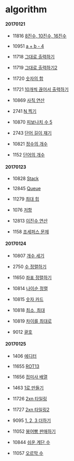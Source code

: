 # algorithm

#### 20170121
* 11816 [8진수, 10진수, 16진수](https://www.acmicpc.net/problem/11816)

* 10951 [a + b - 4](https://www.acmicpc.net/problem/10951)

* 11718 [그대로 출력하기](https://www.acmicpc.net/problem/11718)

* 11719 [그대로 출력하기2](https://www.acmicpc.net/problem/11719)

* 11720 [숫자의 합](https://www.acmicpc.net/problem/11720)

* 11721 [10개씩 끊어서 출력하기](https://www.acmicpc.net/problem/11721)

* 10869 [사칙 연산](https://www.acmicpc.net/problem/10869)

* 2741 [N 찍기](https://www.acmicpc.net/problem/2741)

* 10870 [피보나치 수 5](https://www.acmicpc.net/problem/10870)

* 2743 [단어 길이 재기](https://www.acmicpc.net/problem/2743)

* 10821 [정수의 개수](https://www.acmicpc.net/problem/10821)

* 1152 [단어의 개수](https://www.acmicpc.net/problem/1152)

#### 20170123
* 10828 [Stack](https://www.acmicpc.net/problem/10828)

* 12845 [Queue](https://www.acmicpc.net/problem/10845)

* 11279 [최대 힙](https://www.acmicpc.net/problem/11279)

* 1076 [저항](https://www.acmicpc.net/problem/1076)

* 12813 [이진수 연산](https://www.acmicpc.net/problem/12813)

* 1158 [조세퍼스 문제](https://www.acmicpc.net/problem/1158)

#### 20170124
* 10807 [개수 세기](https://www.acmicpc.net/problem/10807)

* 2750 [수 정렬하기](https://www.acmicpc.net/problem/2750)

* 11650 [좌표 정렬하기](https://www.acmicpc.net/problem/11650)

* 10814 [나이순 정렬](https://www.acmicpc.net/problem/10814)

* 10815 [숫자 카드](https://www.acmicpc.net/problem/10815)

* 10818 [최소, 최대](https://www.acmicpc.net/problem/10818)

* 10819 [차이를 최대로](https://www.acmicpc.net/problem/10819)

* 9012 [괄호](https://www.acmicpc.net/problem/9012)

#### 20170125

* 1406 [에디터](https://www.acmicpc.net/problem/1406)

* 11655 [ROT13](https://www.acmicpc.net/problem/11655)

* 11656 [접미사 배열](https://www.acmicpc.net/problem/11656)

* 1463 [1로 만들기](https://www.acmicpc.net/problem/1463)

* 11726 [2xn 타일링](https://www.acmicpc.net/problem/11727)

* 11727 [2xn 타일링2](https://www.acmicpc.net/problem/11727)

* 9095 [1, 2, 3 더하기](https://www.acmicpc.net/problem/9095)

* 11052 [붕어빵 판매하기](https://www.acmicpc.net/problem/11052)

* 10844 [쉬운 계단 수](https://www.acmicpc.net/problem/10844)

* 11057 [오르막 수](https://www.acmicpc.net/problem/11057)
